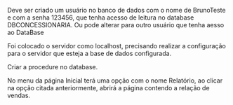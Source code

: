Deve ser criado um usuário no banco de dados com o nome de BrunoTeste e com a senha 123456, que tenha acesso de leitura no database DBCONCESSIONARIA. 
Ou pode alterar para outro usuário que tenha aesso ao DataBase

Foi colocado o servidor como localhost, precisando realizar a configuração para o servidor que esteja a base de dados configurada.

Criar a procedure no database.

No menu da página Inicial terá uma opção com o nome Relatório, ao clicar na opção citada anteriormente, abrirá a página contendo a relação de vendas.
